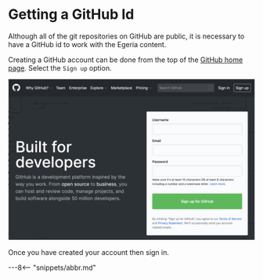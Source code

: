 <!-- SPDX-License-Identifier: CC-BY-4.0 -->
<!-- Copyright Contributors to the ODPi Egeria project 2020. -->

# Getting a GitHub Id

Although all of the git repositories on GitHub are public, it is necessary to
have a GitHub id to work with the Egeria content.

Creating a GitHub account can be done from the top of the [GitHub home page](https://github.com).
Select the `Sign up` option.

![GitHub Home Page](git-hub-home-page.png)

Once you have created your account then sign in.

---8<-- "snippets/abbr.md"

